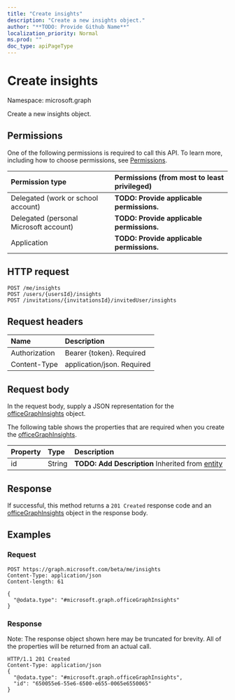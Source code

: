 ```yaml
---
title: "Create insights"
description: "Create a new insights object."
author: "**TODO: Provide Github Name**"
localization_priority: Normal
ms.prod: ""
doc_type: apiPageType
---
```


# Create insights

Namespace: microsoft.graph

Create a new insights object.

## Permissions
One of the following permissions is required to call this API. To learn more, including how to choose permissions, see [Permissions](/concepts/permissions-reference.md).

|Permission type|Permissions (from most to least privileged)|
|:---|:---|
|Delegated (work or school account)|**TODO: Provide applicable permissions.**|
|Delegated (personal Microsoft account)|**TODO: Provide applicable permissions.**|
|Application|**TODO: Provide applicable permissions.**|

## HTTP request
<!-- {
  "blockType": "ignored"
}
-->
``` http
POST /me/insights
POST /users/{usersId}/insights
POST /invitations/{invitationsId}/invitedUser/insights
```

## Request headers
|Name|Description|
|:---|:---|
|Authorization|Bearer {token}. Required|
|Content-Type|application/json. Required|

## Request body
In the request body, supply a JSON representation for the [officeGraphInsights](../resources/officegraphinsights.md) object.

The following table shows the properties that are required when you create the [officeGraphInsights](../resources/officegraphinsights.md).

|Property|Type|Description|
|:---|:---|:---|
|id|String|**TODO: Add Description** Inherited from [entity](../resources/entity.md)|



## Response
If successful, this method returns a `201 Created` response code and an [officeGraphInsights](../resources/officegraphinsights.md) object in the response body.

## Examples

### Request
<!-- {
  "blockType": "request",
  "name": "create_officegraphinsights_from_"
}
-->
``` http
POST https://graph.microsoft.com/beta/me/insights
Content-Type: application/json
Content-length: 61

{
  "@odata.type": "#microsoft.graph.officeGraphInsights"
}
```

### Response
Note: The response object shown here may be truncated for brevity. All of the properties will be returned from an actual call.
<!-- {
  "blockType": "response",
  "truncated": true,
  "@odata.type": "microsoft.graph.officegraphinsights"
}
-->
``` http
HTTP/1.1 201 Created
Content-Type: application/json
{
  "@odata.type": "#microsoft.graph.officeGraphInsights",
  "id": "650055e6-55e6-6500-e655-0065e6550065"
}
```

